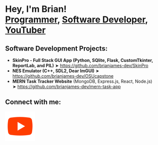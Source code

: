 <h1>Hey, I'm Brian! <br/><a href="https://github.com/brianjames-dev">Programmer</a>, <a href="https://www.linkedin.com/in/brianjames-dev/">Software Developer</a>, <a href="https://www.youtube.com/c/brianallenjames">YouTuber</a></h1>

<h2>Software Development Projects:</h2>

- <b>SkinPro - Full Stack GUI App (Python, SQlite, Flask, CustomTkinter, ReportLab, and PIL)</b>
  ➤ https://github.com/brianjames-dev/SkinPro
- <b>NES Emulator (C++, SDL2, Dear ImGUI)</b>
  ➤ https://github.com/brianjames-dev/OSUcapstone
- <b>MERN Task Tracker Website</b> (MongoDB, Express.js, React, Node.js)  
  ➤ https://github.com/brianjames-dev/mern-task-app
  
<h2>Connect with me:</h2>

<a href="https://www.youtube.com/c/brianallenjames" target="_blank">
  <img src="icons8-youtube-96.png" alt="YouTube" />
</a>
